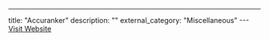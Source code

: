 ---
title: "Accuranker"
description: ""
external_category: "Miscellaneous"
---[Visit Website](https://www.accuranker.com)


